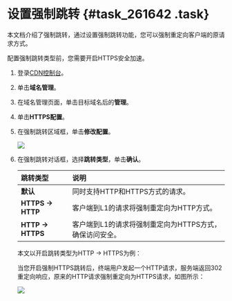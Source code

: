 # 设置强制跳转 {#task_261642 .task}

本文档介绍了强制跳转，通过设置强制跳转功能，您可以强制重定向客户端的原请求方式。

配置强制跳转类型前，您需要开启HTTPS安全加速。

1.  登录[CDN控制台](https://cdn.console.aliyun.com)。
2.  单击**域名管理**。
3.  在域名管理页面，单击目标域名后的**管理**。
4.  单击**HTTPS配置**。
5.  在强制跳转区域框，单击**修改配置**。 

    ![](http://static-aliyun-doc.oss-cn-hangzhou.aliyuncs.com/assets/img/5136/15595660913708_zh-CN.png)

6.  在强制跳转对话框，选择**跳转类型**，单击**确认**。 

    |跳转类型|说明|
    |:---|:-|
    |**默认**|同时支持HTTP和HTTPS方式的请求。|
    |**HTTPS -\> HTTP**|客户端到L1的请求将强制重定向为HTTP方式。|
    |**HTTP -\> HTTPS**|客户端到L1的请求将强制重定向为HTTPS方式，确保访问安全。|

    本文以开启跳转类型为HTTP -\> HTTPS为例：

    当您开启强制HTTPS跳转后，终端用户发起一个HTTP请求，服务端返回302重定向响应，原来的HTTP请求强制重定向为HTTPS请求，如图所示：

    ![](http://static-aliyun-doc.oss-cn-hangzhou.aliyuncs.com/assets/img/5136/15595660913707_zh-CN.png)


